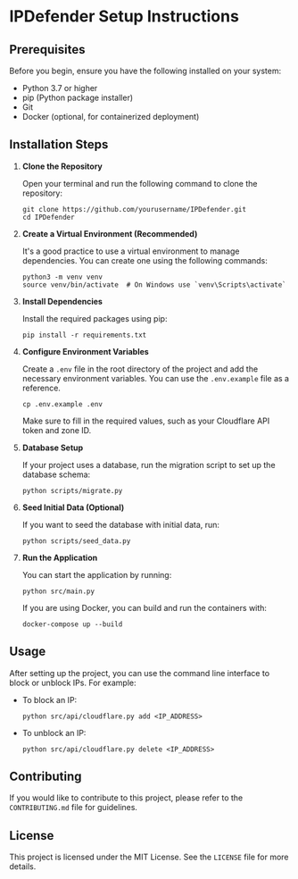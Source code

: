 # IPDefender Setup Instructions

## Prerequisites

Before you begin, ensure you have the following installed on your system:

- Python 3.7 or higher
- pip (Python package installer)
- Git
- Docker (optional, for containerized deployment)

## Installation Steps

1. **Clone the Repository**

   Open your terminal and run the following command to clone the repository:

   ```
   git clone https://github.com/yourusername/IPDefender.git
   cd IPDefender
   ```

2. **Create a Virtual Environment (Recommended)**

   It's a good practice to use a virtual environment to manage dependencies. You can create one using the following commands:

   ```
   python3 -m venv venv
   source venv/bin/activate  # On Windows use `venv\Scripts\activate`
   ```

3. **Install Dependencies**

   Install the required packages using pip:

   ```
   pip install -r requirements.txt
   ```

4. **Configure Environment Variables**

   Create a `.env` file in the root directory of the project and add the necessary environment variables. You can use the `.env.example` file as a reference.

   ```
   cp .env.example .env
   ```

   Make sure to fill in the required values, such as your Cloudflare API token and zone ID.

5. **Database Setup**

   If your project uses a database, run the migration script to set up the database schema:

   ```
   python scripts/migrate.py
   ```

6. **Seed Initial Data (Optional)**

   If you want to seed the database with initial data, run:

   ```
   python scripts/seed_data.py
   ```

7. **Run the Application**

   You can start the application by running:

   ```
   python src/main.py
   ```

   If you are using Docker, you can build and run the containers with:

   ```
   docker-compose up --build
   ```

## Usage

After setting up the project, you can use the command line interface to block or unblock IPs. For example:

- To block an IP:

  ```
  python src/api/cloudflare.py add <IP_ADDRESS>
  ```

- To unblock an IP:

  ```
  python src/api/cloudflare.py delete <IP_ADDRESS>
  ```

## Contributing

If you would like to contribute to this project, please refer to the `CONTRIBUTING.md` file for guidelines.

## License

This project is licensed under the MIT License. See the `LICENSE` file for more details.